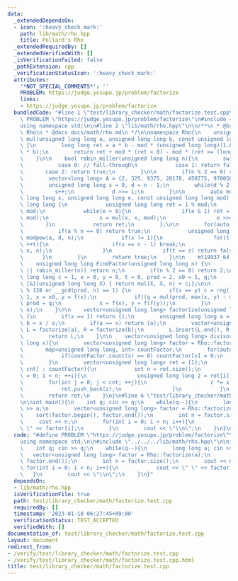 ```yaml
---
data:
  _extendedDependsOn:
  - icon: ':heavy_check_mark:'
    path: lib/math/rho.hpp
    title: Pollard's Rho
  _extendedRequiredBy: []
  _extendedVerifiedWith: []
  _isVerificationFailed: false
  _pathExtension: cpp
  _verificationStatusIcon: ':heavy_check_mark:'
  attributes:
    '*NOT_SPECIAL_COMMENTS*': ''
    PROBLEM: https://judge.yosupo.jp/problem/factorize
    links:
    - https://judge.yosupo.jp/problem/factorize
  bundledCode: "#line 1 \"test/library_checker/math/factorize.test.cpp\"\n#define\
    \ PROBLEM \"https://judge.yosupo.jp/problem/factorize\"\n#include <bits/stdc++.h>\n\
    using namespace std;\n\n#line 2 \"lib/math/rho.hpp\"\n\n/**\n * @brief Pollard's\
    \ Rho\n * @docs docs/math/rho.md\n */\n\nnamespace Rho{\n    unsigned long long\
    \ mul(unsigned long long a, unsigned long long b, const unsigned long long mod)\
    \ {\n        long long ret = a * b - mod * (unsigned long long)(1.0L / mod * a\
    \ * b);\n        return ret + mod * (ret < 0) - mod * (ret >= (long long) mod);\n\
    \    }\n\n    bool rabin_miller(unsigned long long n){\n        switch(n){\n \
    \           case 0: // fall-through\n            case 1: return false;\n     \
    \       case 2: return true;\n        }\n\n        if(n % 2 == 0) return false;\n\
    \        vector<long long> A = {2, 325, 9375, 28178, 450775, 9780504, 1795265022};\n\
    \        unsigned long long s = 0, d = n - 1;\n        while(d % 2 == 0){\n  \
    \          s++;\n            d >>= 1;\n        }\n\n        auto modpow = [](unsigned\
    \ long long x, unsigned long long e, const unsigned long long mod) -> unsigned\
    \ long long {\n            unsigned long long ret = 1 % mod;\n            x %=\
    \ mod;\n            while(e > 0){\n                if(e & 1) ret = mul(ret, x,\
    \ mod);\n                x = mul(x, x, mod);\n                e >>= 1;\n     \
    \       }\n            return ret;\n        };\n\n        for(auto a : A){\n \
    \           if(a % n == 0) return true;\n            unsigned long long t, x =\
    \ modpow(a, d, n);\n            if(x != 1){\n                for(t = 0; t < s;\
    \ ++t){\n                    if(x == n - 1) break;\n                    x = mul(x,\
    \ x, n);\n                }\n                if(t == s) return false;\n      \
    \      }\n        }\n        return true;\n    }\n\n    mt19937_64 rng(chrono::system_clock::now().time_since_epoch().count());\n\
    \    unsigned long long FindFactor(unsigned long long n) {\n        if(n == 1\
    \ || rabin_miller(n)) return n;\n        if(n % 2 == 0) return 2;\n        unsigned\
    \ long long c = 1, x = 0, y = 0, t = 0, prod = 2, x0 = 1, q;\n        auto f =\
    \ [&](unsigned long long X) { return mul(X, X, n) + c;};\n\n        while (t++\
    \ % 128 or __gcd(prod, n) == 1) {\n            if(x == y) c = rng() % (n-1) +\
    \ 1, x = x0, y = f(x);\n            if((q = mul(prod, max(x, y) - min(x, y), n)))\
    \ prod = q;\n            x = f(x), y = f(f(y));\n        }\n        return __gcd(prod,\
    \ n);\n    }\n\n    vector<unsigned long long> factorize(unsigned long long x)\
    \ {\n        if(x == 1) return {};\n        unsigned long long a = FindFactor(x),\
    \ b = x / a;\n        if(a == x) return {a};\n        vector<unsigned long long>\
    \ L = factorize(a), R = factorize(b);\n        L.insert(L.end(), R.begin(), R.end());\n\
    \        return L;\n    }\n\n    vector<unsigned long long> divisor(unsigned long\
    \ long x){\n        vector<unsigned long long> factor = Rho::factorize(x);\n \
    \       map<unsigned long long, int> countFactor;\n        for(auto x : factor){\n\
    \            if(countFactor.count(x) == 0) countFactor[x] = 0;\n            countFactor[x]++;\n\
    \        }\n        vector<unsigned long long> ret = {1};\n        for(auto [x,\
    \ cnt] : countFactor){\n            int n = ret.size();\n            for(int i\
    \ = 0; i < n; ++i){\n                unsigned long long z = ret[i];\n        \
    \        for(int j = 0; j < cnt; ++j){\n                    z *= x;\n        \
    \            ret.push_back(z);\n                }\n            }\n        }\n\
    \        return ret;\n    }\n}\n#line 6 \"test/library_checker/math/factorize.test.cpp\"\
    \n\nint main(){\n    int q; cin >> q;\n    while(q--){\n        long long a; cin\
    \ >> a;\n        vector<unsigned long long> factor = Rho::factorize(a);\n    \
    \    sort(factor.begin(), factor.end());\n        int n = factor.size();\n   \
    \     cout << n;\n        for(int i = 0; i < n; i++){\n            cout << \"\
    \ \" << factor[i];\n        }\n        cout << \"\\n\";\n    }\n}\n"
  code: "#define PROBLEM \"https://judge.yosupo.jp/problem/factorize\"\n#include <bits/stdc++.h>\n\
    using namespace std;\n\n#include \"../../../lib/math/rho.hpp\"\n\nint main(){\n\
    \    int q; cin >> q;\n    while(q--){\n        long long a; cin >> a;\n     \
    \   vector<unsigned long long> factor = Rho::factorize(a);\n        sort(factor.begin(),\
    \ factor.end());\n        int n = factor.size();\n        cout << n;\n       \
    \ for(int i = 0; i < n; i++){\n            cout << \" \" << factor[i];\n     \
    \   }\n        cout << \"\\n\";\n    }\n}"
  dependsOn:
  - lib/math/rho.hpp
  isVerificationFile: true
  path: test/library_checker/math/factorize.test.cpp
  requiredBy: []
  timestamp: '2023-01-18 06:27:45+09:00'
  verificationStatus: TEST_ACCEPTED
  verifiedWith: []
documentation_of: test/library_checker/math/factorize.test.cpp
layout: document
redirect_from:
- /verify/test/library_checker/math/factorize.test.cpp
- /verify/test/library_checker/math/factorize.test.cpp.html
title: test/library_checker/math/factorize.test.cpp
---
```


